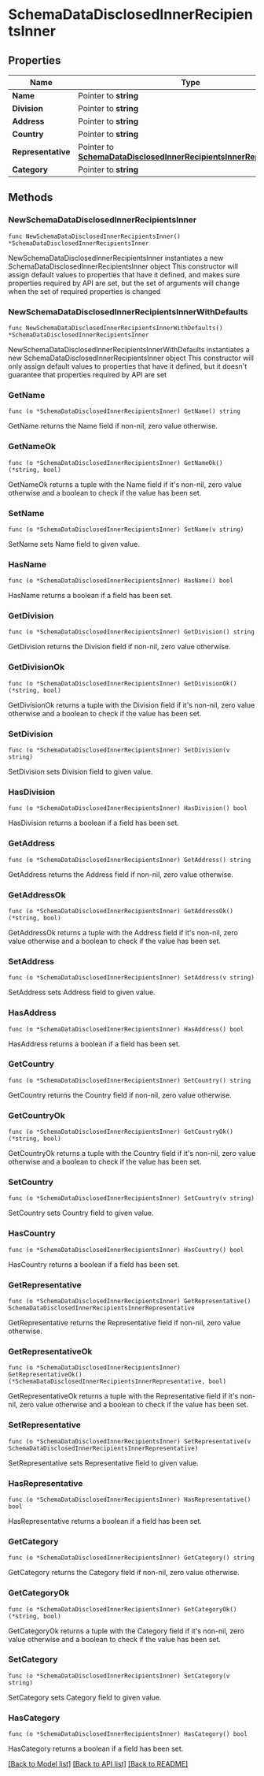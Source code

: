 # SchemaDataDisclosedInnerRecipientsInner

## Properties

Name | Type | Description | Notes
------------ | ------------- | ------------- | -------------
**Name** | Pointer to **string** |  | [optional] 
**Division** | Pointer to **string** |  | [optional] 
**Address** | Pointer to **string** |  | [optional] 
**Country** | Pointer to **string** |  | [optional] 
**Representative** | Pointer to [**SchemaDataDisclosedInnerRecipientsInnerRepresentative**](SchemaDataDisclosedInnerRecipientsInnerRepresentative.md) |  | [optional] 
**Category** | Pointer to **string** |  | [optional] 

## Methods

### NewSchemaDataDisclosedInnerRecipientsInner

`func NewSchemaDataDisclosedInnerRecipientsInner() *SchemaDataDisclosedInnerRecipientsInner`

NewSchemaDataDisclosedInnerRecipientsInner instantiates a new SchemaDataDisclosedInnerRecipientsInner object
This constructor will assign default values to properties that have it defined,
and makes sure properties required by API are set, but the set of arguments
will change when the set of required properties is changed

### NewSchemaDataDisclosedInnerRecipientsInnerWithDefaults

`func NewSchemaDataDisclosedInnerRecipientsInnerWithDefaults() *SchemaDataDisclosedInnerRecipientsInner`

NewSchemaDataDisclosedInnerRecipientsInnerWithDefaults instantiates a new SchemaDataDisclosedInnerRecipientsInner object
This constructor will only assign default values to properties that have it defined,
but it doesn't guarantee that properties required by API are set

### GetName

`func (o *SchemaDataDisclosedInnerRecipientsInner) GetName() string`

GetName returns the Name field if non-nil, zero value otherwise.

### GetNameOk

`func (o *SchemaDataDisclosedInnerRecipientsInner) GetNameOk() (*string, bool)`

GetNameOk returns a tuple with the Name field if it's non-nil, zero value otherwise
and a boolean to check if the value has been set.

### SetName

`func (o *SchemaDataDisclosedInnerRecipientsInner) SetName(v string)`

SetName sets Name field to given value.

### HasName

`func (o *SchemaDataDisclosedInnerRecipientsInner) HasName() bool`

HasName returns a boolean if a field has been set.

### GetDivision

`func (o *SchemaDataDisclosedInnerRecipientsInner) GetDivision() string`

GetDivision returns the Division field if non-nil, zero value otherwise.

### GetDivisionOk

`func (o *SchemaDataDisclosedInnerRecipientsInner) GetDivisionOk() (*string, bool)`

GetDivisionOk returns a tuple with the Division field if it's non-nil, zero value otherwise
and a boolean to check if the value has been set.

### SetDivision

`func (o *SchemaDataDisclosedInnerRecipientsInner) SetDivision(v string)`

SetDivision sets Division field to given value.

### HasDivision

`func (o *SchemaDataDisclosedInnerRecipientsInner) HasDivision() bool`

HasDivision returns a boolean if a field has been set.

### GetAddress

`func (o *SchemaDataDisclosedInnerRecipientsInner) GetAddress() string`

GetAddress returns the Address field if non-nil, zero value otherwise.

### GetAddressOk

`func (o *SchemaDataDisclosedInnerRecipientsInner) GetAddressOk() (*string, bool)`

GetAddressOk returns a tuple with the Address field if it's non-nil, zero value otherwise
and a boolean to check if the value has been set.

### SetAddress

`func (o *SchemaDataDisclosedInnerRecipientsInner) SetAddress(v string)`

SetAddress sets Address field to given value.

### HasAddress

`func (o *SchemaDataDisclosedInnerRecipientsInner) HasAddress() bool`

HasAddress returns a boolean if a field has been set.

### GetCountry

`func (o *SchemaDataDisclosedInnerRecipientsInner) GetCountry() string`

GetCountry returns the Country field if non-nil, zero value otherwise.

### GetCountryOk

`func (o *SchemaDataDisclosedInnerRecipientsInner) GetCountryOk() (*string, bool)`

GetCountryOk returns a tuple with the Country field if it's non-nil, zero value otherwise
and a boolean to check if the value has been set.

### SetCountry

`func (o *SchemaDataDisclosedInnerRecipientsInner) SetCountry(v string)`

SetCountry sets Country field to given value.

### HasCountry

`func (o *SchemaDataDisclosedInnerRecipientsInner) HasCountry() bool`

HasCountry returns a boolean if a field has been set.

### GetRepresentative

`func (o *SchemaDataDisclosedInnerRecipientsInner) GetRepresentative() SchemaDataDisclosedInnerRecipientsInnerRepresentative`

GetRepresentative returns the Representative field if non-nil, zero value otherwise.

### GetRepresentativeOk

`func (o *SchemaDataDisclosedInnerRecipientsInner) GetRepresentativeOk() (*SchemaDataDisclosedInnerRecipientsInnerRepresentative, bool)`

GetRepresentativeOk returns a tuple with the Representative field if it's non-nil, zero value otherwise
and a boolean to check if the value has been set.

### SetRepresentative

`func (o *SchemaDataDisclosedInnerRecipientsInner) SetRepresentative(v SchemaDataDisclosedInnerRecipientsInnerRepresentative)`

SetRepresentative sets Representative field to given value.

### HasRepresentative

`func (o *SchemaDataDisclosedInnerRecipientsInner) HasRepresentative() bool`

HasRepresentative returns a boolean if a field has been set.

### GetCategory

`func (o *SchemaDataDisclosedInnerRecipientsInner) GetCategory() string`

GetCategory returns the Category field if non-nil, zero value otherwise.

### GetCategoryOk

`func (o *SchemaDataDisclosedInnerRecipientsInner) GetCategoryOk() (*string, bool)`

GetCategoryOk returns a tuple with the Category field if it's non-nil, zero value otherwise
and a boolean to check if the value has been set.

### SetCategory

`func (o *SchemaDataDisclosedInnerRecipientsInner) SetCategory(v string)`

SetCategory sets Category field to given value.

### HasCategory

`func (o *SchemaDataDisclosedInnerRecipientsInner) HasCategory() bool`

HasCategory returns a boolean if a field has been set.


[[Back to Model list]](../README.md#documentation-for-models) [[Back to API list]](../README.md#documentation-for-api-endpoints) [[Back to README]](../README.md)


